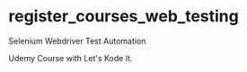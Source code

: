 # register_courses_web_testing
Selenium Webdriver Test Automation

Udemy Course with Let's Kode It.
